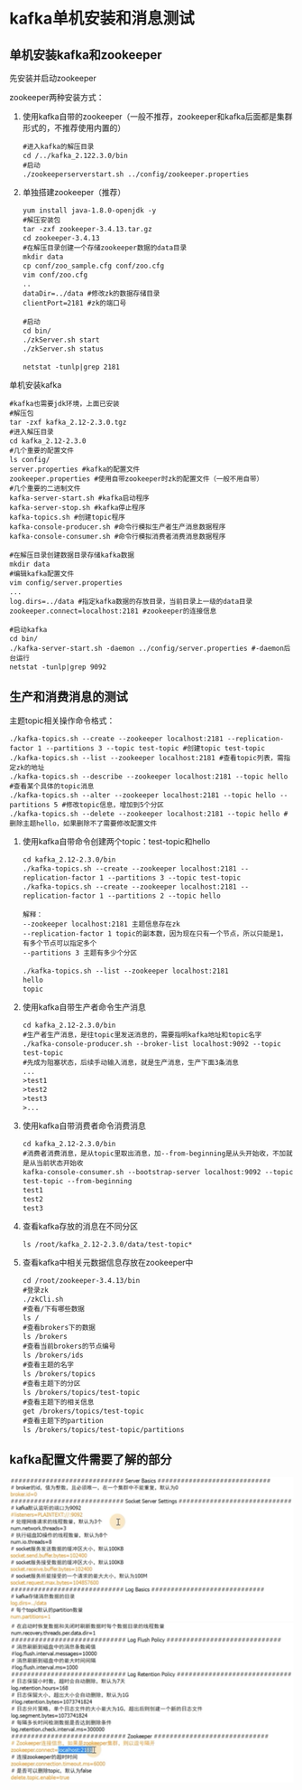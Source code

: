 # kafka单机安装和消息测试

## 单机安装kafka和zookeeper

先安装并启动zookeeper

zookeeper两种安装方式：

1. 使用kafka自带的zookeeper（一般不推荐，zookeeper和kafka后面都是集群形式的，不推荐使用内置的）

   ```shell
   #进入kafka的解压目录
   cd /../kafka_2.122.3.0/bin
   #启动
   ./zookeeperserverstart.sh ../config/zookeeper.properties
   ```

2. 单独搭建zookeeper（推荐）

   ```shell
   yum install java-1.8.0-openjdk -y
   #解压安装包
   tar -zxf zookeeper-3.4.13.tar.gz
   cd zookeeper-3.4.13
   #在解压目录创建一个存储zookeeper数据的data目录
   mkdir data
   cp conf/zoo_sample.cfg conf/zoo.cfg
   vim conf/zoo.cfg
   ..
   dataDir=../data #修改zk的数据存储目录
   clientPort=2181 #zk的端口号
   
   #启动
   cd bin/
   ./zkServer.sh start
   ./zkServer.sh status
   
   netstat -tunlp|grep 2181
   ```



单机安装kafka

```shell
#kafka也需要jdk环境，上面已安装
#解压包
tar -zxf kafka_2.12-2.3.0.tgz
#进入解压目录
cd kafka_2.12-2.3.0
#几个重要的配置文件
ls config/
server.properties #kafka的配置文件
zookeeper.properties #使用自带zookeeper时zk的配置文件（一般不用自带）
#几个重要的二进制文件
kafka-server-start.sh #kafka启动程序
kafka-server-stop.sh #kafka停止程序
kafka-topics.sh #创建topic程序
kafka-console-producer.sh #命令行模拟生产者生产消息数据程序
kafka-console-consumer.sh #命令行模拟消费者消费消息数据程序

#在解压目录创建数据目录存储kafka数据
mkdir data
#编辑kafka配置文件
vim config/server.properties
...
log.dirs=../data #指定kafka数据的存放目录，当前目录上一级的data目录
zookeeper.connect=localhost:2181 #zookeeper的连接信息

#启动kafka
cd bin/
./kafka-server-start.sh -daemon ../config/server.properties #-daemon后台运行
netstat -tunlp|grep 9092
```



## 生产和消费消息的测试

主题topic相关操作命令格式：

```shell
./kafka-topics.sh --create --zookeeper localhost:2181 --replication-factor 1 --partitions 3 --topic test-topic #创建topic test-topic
./kafka-topics.sh --list --zookeeper localhost:2181 #查看topic列表，需指定zk的地址
./kafka-topics.sh --describe --zookeeper localhost:2181 --topic hello #查看某个具体的topic消息
./kafka-topics.sh --alter --zookeeper localhost:2181 --topic hello --partitions 5 #修改topic信息，增加到5个分区
./kafka-topics.sh --delete --zookeeper localhost:2181 --topic hello #删除主题hello，如果删除不了需要修改配置文件
```

1. 使用kafka自带命令创建两个topic：test-topic和hello

   ```shell
   cd kafka_2.12-2.3.0/bin
   ./kafka-topics.sh --create --zookeeper localhost:2181 --replication-factor 1 --partitions 3 --topic test-topic
   ./kafka-topics.sh --create --zookeeper localhost:2181 --replication-factor 1 --partitions 2 --topic hello
   
   解释：
   --zookeeper localhost:2181 主题信息存在zk
   --replication-factor 1 topic的副本数，因为现在只有一个节点，所以只能是1，有多个节点可以指定多个
   --partitions 3 主题有多少个分区
   
   ./kafka-topics.sh --list --zookeeper localhost:2181
   hello
   topic
   ```

2. 使用kafka自带生产者命令生产消息

   ```shell
   cd kafka_2.12-2.3.0/bin
   #生产者生产消息，是往topic里发送消息的，需要指明kafka地址和topic名字
   ./kafka-console-producer.sh --broker-list localhost:9092 --topic test-topic
   #先成为阻塞状态，后续手动输入消息，就是生产消息，生产下面3条消息
   ...
   >test1
   >test2
   >test3
   >...
   ```

3. 使用kafka自带消费者命令消费消息

   ```shell
   cd kafka_2.12-2.3.0/bin
   #消费者消费消息，是从topic里取出消息，加--from-beginning是从头开始收，不加就是从当前状态开始收
   kafka-console-consumer.sh --bootstrap-server localhost:9092 --topic test-topic --from-beginning
   test1
   test2
   test3
   ```

4. 查看kafka存放的消息在不同分区

   ```shell
   ls /root/kafka_2.12-2.3.0/data/test-topic*
   ```

5. 查看kafka中相关元数据信息存放在zookeeper中

   ```shell
   cd /root/zookeeper-3.4.13/bin
   #登录zk
   ./zkCli.sh
   #查看/下有哪些数据
   ls /
   #查看brokers下的数据
   ls /brokers
   #查看当前brokers的节点编号
   ls /brokers/ids
   #查看主题的名字
   ls /brokers/topics
   #查看主题下的分区
   ls /brokers/topics/test-topic
   #查看主题下的相关信息
   get /brokers/topics/test-topic
   #查看主题下的partition
   ls /brokers/topics/test-topic/partitions
   ```

## kafka配置文件需要了解的部分

<img src="assets/image-20230110153234094.png" alt="image-20230110153234094" style="zoom:67%;" />

<img src="assets/image-20230110153358652.png" alt="image-20230110153358652" style="zoom:67%;" />

